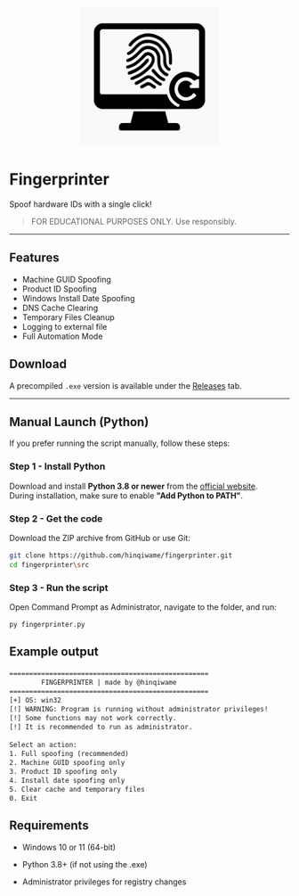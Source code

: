 <p align="center">
  <img width="250" alt="Fingerprinter logo" src="img/fingerprinter.png">
</p>

# Fingerprinter

Spoof hardware IDs with a single click!

> FOR EDUCATIONAL PURPOSES ONLY. Use responsibly.
>

---

## Features
- Machine GUID Spoofing  
- Product ID Spoofing  
- Windows Install Date Spoofing  
- DNS Cache Clearing  
- Temporary Files Cleanup  
- Logging to external file 
- Full Automation Mode

## Download
A precompiled `.exe` version is available under the [Releases](https://google.com/) tab.

---

## Manual Launch (Python)

If you prefer running the script manually, follow these steps:

### Step 1 - Install Python

Download and install **Python 3.8 or newer** from the [official website](https://www.python.org/downloads/windows/).  
During installation, make sure to enable **"Add Python to PATH"**.

### Step 2 - Get the code

Download the ZIP archive from GitHub or use Git:

```bash
git clone https://github.com/hinqiwame/fingerprinter.git
cd fingerprinter\src
```

### Step 3 - Run the script

Open Command Prompt as Administrator, navigate to the folder, and run:

```
py fingerprinter.py
```

## Example output
```
==================================================
        FINGERPRINTER | made by @hinqiwame
==================================================
[+] OS: win32
[!] WARNING: Program is running without administrator privileges!
[!] Some functions may not work correctly.
[!] It is recommended to run as administrator.

Select an action:
1. Full spoofing (recommended)
2. Machine GUID spoofing only
3. Product ID spoofing only
4. Install date spoofing only
5. Clear cache and temporary files
0. Exit
```

## Requirements

- Windows 10 or 11 (64-bit)

- Python 3.8+ (if not using the .exe)

- Administrator privileges for registry changes


